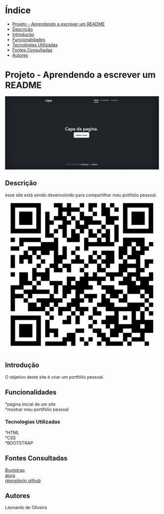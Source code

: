 # Índice
   - [Projeto - Aprendendo a escrever um README](#projeto---aprendendo-a-escrever-um-readme)  
   - [Descrição](#descri%C3%A7%C3%A3o)  
   - [Introdução](#introdu%C3%A7%C3%A3o)  
   - [Funcionalidades](#funcionalidades)  
   - [Tecnologias Utilizadas](#tecnologias-utilizadas)  
   - [Fontes Consultadas](#fontes-consultadas)  
   - [Autores](#autores)  

# Projeto - Aprendendo a escrever um README

![image info](img/tela.png)
   
## Descrição 
esse site está sendo desenvolvido para compartilhar meu potifolio pessoal.
![image info](img/qrCODE.png)

## Introdução 
O objetivo deste site é criar um portfólio pessoal.

## Funcionalidades
°página inicial de um site   
°mostrar meu portifólio pessoal   

### Tecnologias Utilizadas
°HTML     
°CSS     
°BOOTSTRAP   

## Fontes Consultadas
[Bootstrap](https://getbootstrap.com/)     
[alura](https://www.alura.com.br/artigos/escrever-bom-readme)       
[répositorio github](https://gist.github.com/lohhans/f8da0b147550df3f96914d3797e9fb89)    

## Autores
Leonardo de Oliveira
